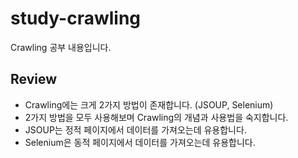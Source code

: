 # study-crawling

Crawling 공부 내용입니다.

## Review
- Crawling에는 크게 2가지 방법이 존재합니다. (JSOUP, Selenium)
- 2가지 방법을 모두 사용해보며 Crawling의 개념과 사용법을 숙지합니다.
- JSOUP는 정적 페이지에서 데이터를 가져오는데 유용합니다.
- Selenium은 동적 페이지에서 데이터를 가져오는데 유용합니다.
